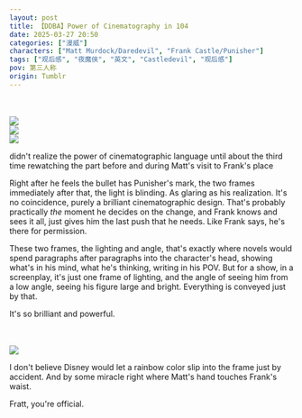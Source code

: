 ```yaml
---
layout: post
title: 【DDBA】Power of Cinematography in 104
date: 2025-03-27 20:50
categories: ["漫威"]
characters: ["Matt Murdock/Daredevil", "Frank Castle/Punisher"]
tags: ["观后感", "夜魔侠", "英文", "Castledevil", "观后感"]
pov: 第三人称
origin: Tumblr
---
```


<br><br>
![](https://64.media.tumblr.com/52d8d159bdc0bfe67aef34cdc2716d74/cbd49fc3429679c5-60/s1280x1920/e12d352b6aeb7ee1d5a0d39873d41025f547edd8.pnj)
<br>
![](https://64.media.tumblr.com/bac7c85cc10b9c8ac34bf2ae3370ffab/cbd49fc3429679c5-23/s1280x1920/54531a49f0bf82d467cda169e3739028435d3748.pnj)
<br>
![](https://64.media.tumblr.com/2620a2ec7d2701dcf250bdefbf7b2810/cbd49fc3429679c5-df/s1280x1920/49b954901d109b378a9567c96cc167091d78a37b.pnj)
<br>

didn't realize the power of cinematographic language until about the third time rewatching the part before and during Matt's visit to Frank's place

Right after he feels the bullet has Punisher's mark, the two frames immediately after that, the light is blinding. As glaring as his realization. It's no coincidence, purely a brilliant cinematographic design. That's probably practically *the* moment he decides on the change, and Frank knows and sees it all, just gives him the last push that he needs. Like Frank says, he's there for permission.

These two frames, the lighting and angle, that's exactly where novels would spend paragraphs after paragraphs into the character's head, showing what's in his mind, what he's thinking, writing in his POV. But for a show, in a screenplay, it's just one frame of lighting, and the angle of seeing him from a low angle, seeing his figure large and bright. Everything is conveyed just by that.

It's so brilliant and powerful.

<br><br>
![](https://64.media.tumblr.com/e02c625592d5ff6bd9d0b6b0955e0465/bbd4192ee5875386-0e/s1280x1920/5bdabc73e6b4b25fc29893ba3e66888d5689b9af.pnj)
<br>

I don't believe Disney would let a rainbow color slip into the frame just by accident. And by some miracle right where Matt's hand touches Frank's waist.

Fratt, you're official.
